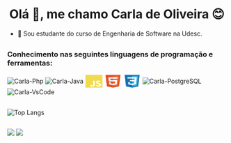 <h1 align="center">Olá 👋, me chamo Carla de Oliveira 😊</h1>

- 📖 Sou estudante do curso de Engenharia de Software na Udesc.

 ##
  <div style="display: inline_block">
    <h3 align="left">Conhecimento nas seguintes linguagens de programação e ferramentas:</h3>
        <img align="center" alt="Carla-Php" height="55" width="55" src="https://cdn.jsdelivr.net/gh/devicons/devicon/icons/php/php-original.svg">
        <img align="center" alt="Carla-Java" height="35" width="45" src="https://cdn.jsdelivr.net/gh/devicons/devicon/icons/java/java-original-wordmark.svg">
        <img align="center" alt="Carla-Js" height="30" width="40" src="https://raw.githubusercontent.com/devicons/devicon/master/icons/javascript/javascript-plain.svg">
        <img align="center" alt="Carla-HTML" height="30" width="40" src="https://raw.githubusercontent.com/devicons/devicon/master/icons/html5/html5-original.svg">
        <img align="center" alt="Carla-CSS" height="30" width="40" src="https://raw.githubusercontent.com/devicons/devicon/master/icons/css3/css3-original.svg">
        <img align="center" alt="Carla-PostgreSQL" height="30" width="40" src="https://cdn.jsdelivr.net/gh/devicons/devicon/icons/postgresql/postgresql-original.svg">
        <img align="center" alt="Carla-VsCode" height="30" width="40" src="https://cdn.jsdelivr.net/gh/devicons/devicon/icons/vscode/vscode-original.svg">  
  </div>
  
  ##
   <div> 
     
   ![Top Langs](https://github-readme-stats.vercel.app/api/top-langs/?username=CarlaDeOliveira99&layout=compact&theme=tokyonight&bg_color=00000000&locale=pt-br)
  </div>

   ##
  <div> 
  <a  href = "mailto:carlaolive999@gmail.com" target="_blank"><img src="https://img.shields.io/badge/Gmail-D14836?style=for-the-badge&logo=gmail&logoColor=white" target="_blank"></a>
  <a href="https://www.linkedin.com/in/carla-oliveira-221705268/" target="_blank"><img src="https://img.shields.io/badge/-LinkedIn-%230077B5?style=for-the-badge&logo=linkedin&logoColor=white" target="_blank">      </a>  
  </div>
  
  





<!--
**CarlaDeOliveira99/CarlaDeOliveira99** is a ✨ _special_ ✨ repository because its `README.md` (this file) appears on your GitHub profile.

<p>Sou estudante do curso de Engenharia de Software na Udesc. Embora não tenha experiência na área, estou empenhada em aprofundar meus conhecimentos na área de programação. Tenho conhecimento nas linguagens de programação em Java, JavaScript e Php, além disso, possuo conhecimento em Programação Orientada a Objetos (POO) e banco de dados PostgreSQL. Também estou familiarizada com HTML e CSS.</p>
<p>Estou ansiosa para poder contribuir e aprender mais. Tenho como principais competências o trabalho em equipe, bom relacionamento, aprendizado contínuo, comprometimento e foco nos resultados.</p>

Here are some ideas to get you started:

- 🔭 I’m currently working on ...
- 🌱 I’m currently learning ...
- 👯 I’m looking to collaborate on ...
- 🤔 I’m looking for help with ...
- 💬 Ask me about ...
- 📫 How to reach me: ...
- 😄 Pronouns: ...
- ⚡ Fun fact: ...
-->
